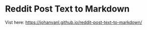 # Reddit Post Text to Markdown

Vist here: https://johanvanl.github.io/reddit-post-text-to-markdown/
